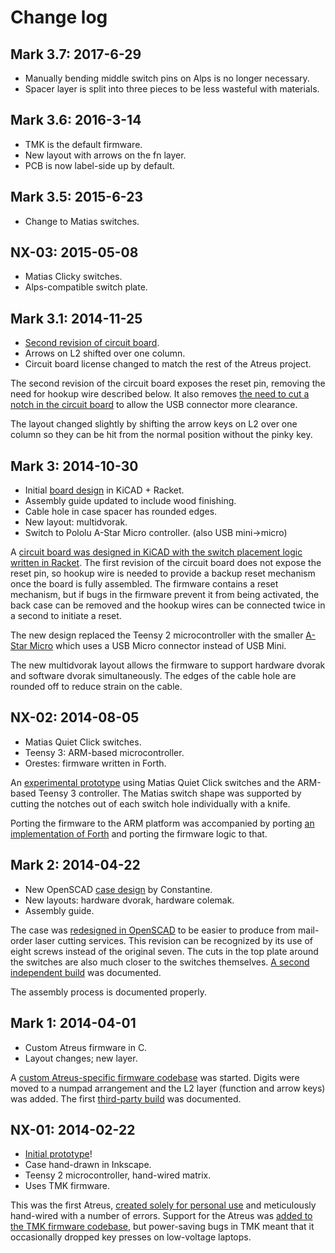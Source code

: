 # Change log

## Mark 3.7: 2017-6-29

* Manually bending middle switch pins on Alps is no longer necessary.
* Spacer layer is split into three pieces to be less wasteful with materials.

## Mark 3.6: 2016-3-14

* TMK is the default firmware.
* New layout with arrows on the fn layer.
* PCB is now label-side up by default.

## Mark 3.5: 2015-6-23

* Change to Matias switches.

## NX-03: 2015-05-08

* Matias Clicky switches.
* Alps-compatible switch plate.

## Mark 3.1: 2014-11-25

* [Second revision of circuit board](http://gerblook.org/pcb/jweM8BcTbgKCL4zsj8tEYj).
* Arrows on L2 shifted over one column.
* Circuit board license changed to match the rest of the Atreus project.

The second revision of the circuit board exposes the reset pin,
removing the need for hookup wire described below. It also removes
[the need to cut a notch in the circuit board](https://www.flickr.com/photos/technomancy/15862732742)
to allow the USB connector more clearance.

The layout changed slightly by shifting the arrow keys on L2 over one
column so they can be hit from the normal position without the pinky key.

## Mark 3: 2014-10-30

* Initial [board design](http://gerblook.org/pcb/zqMY66AEsKz3xehSrdoDV6) in KiCAD + Racket.
* Assembly guide updated to include wood finishing.
* Cable hole in case spacer has rounded edges.
* New layout: multidvorak.
* Switch to Pololu A-Star Micro controller. (also USB mini->micro)

A
[circuit board was designed in KiCAD with the switch placement logic written in Racket](http://technomancy.us/176). The
first revision of the circuit board does not expose the reset pin, so
hookup wire is needed to provide a backup reset mechanism once the board
is fully assembled. The firmware contains a reset mechanism, but if
bugs in the firmware prevent it from being activated, the back case
can be removed and the hookup wires can be connected twice in a second
to initiate a reset.

The new design replaced the Teensy 2 microcontroller with the smaller
[A-Star Micro](http://www.pololu.com/product/3101) which uses a USB
Micro connector instead of USB Mini.

The new multidvorak layout allows the firmware to support hardware
dvorak and software dvorak simultaneously. The edges of the cable hole
are rounded off to reduce strain on the cable.

## NX-02: 2014-08-05

* Matias Quiet Click switches.
* Teensy 3: ARM-based microcontroller.
* Orestes: firmware written in Forth.

An
[experimental prototype](https://www.flickr.com/photos/technomancy/14654421878)
using Matias Quiet Click switches and the ARM-based Teensy 3
controller. The Matias switch shape was supported by cutting the
notches out of each switch hole individually with a knife.

Porting the firmware to the ARM platform was accompanied by porting
[an implementation of Forth](https://github.com/technomancy/orestes/tree/teensy3)
and porting the firmware logic to that.

## Mark 2: 2014-04-22

* New OpenSCAD [case design](https://www.flickr.com/photos/technomancy/14719013574) by Constantine.
* New layouts: hardware dvorak, hardware colemak.
* Assembly guide.

The case was
[redesigned in OpenSCAD](https://github.com/technomancy/atreus/blob/master/case/openscad/atreus_case.scad)
to be easier to produce from mail-order laser cutting services. This
revision can be recognized by its use of eight screws instead of the
original seven. The cuts in the top plate around the switches are also
much closer to the switches themselves.
[A second independent build](http://geekhack.org/index.php?topic=57007.msg1292144)
was documented.

The assembly process is documented properly.

## Mark 1: 2014-04-01

* Custom Atreus firmware in C.
* Layout changes; new layer.

A
[custom Atreus-specific firmware codebase](https://github.com/technomancy/atreus-firmware)
was started. Digits were moved to a numpad arrangement and the L2
layer (function and arrow keys) was added. The first
[third-party build](http://blog.tarn-vedra.de/2014/04/reproducing-keyboard-science_1707.html)
was documented.

## NX-01: 2014-02-22

* [Initial prototype](https://www.flickr.com/photos/technomancy/12805226463)!
* Case hand-drawn in Inkscape.
* Teensy 2 microcontroller, hand-wired matrix.
* Uses TMK firmware.

This was the first Atreus,
[created solely for personal use](http://technomancy.us/173) and
meticulously hand-wired with a number of errors. Support for the
Atreus was
[added to the TMK firmware codebase](https://github.com/technomancy/tmk_keyboard/tree/atreus),
but power-saving bugs in TMK meant that it occasionally dropped key
presses on low-voltage laptops.
